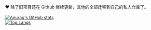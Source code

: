 ❤ 除了旧项目还在 Github 继续更新，其他的全部迁移到自己的私人仓库了。
<br>
<br>
[![Anurag's GitHub stats](https://github-readme-stats.vercel.app/api?username=Blank038&count_private=true&theme=graywhite&show_icons=true)](https://github.com/Blank038)
<br>
[![Top Langs](https://github-readme-stats.vercel.app/api/top-langs/?username=Blank038&layout=compact&theme=graywhite)](https://github.com/Blank038)
